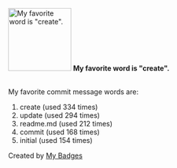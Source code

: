 <img src="https://my-badges.github.io/my-badges/favorite-word.png" alt="My favorite word is &quot;create&quot;." title="My favorite word is &quot;create&quot;." width="128">
<strong>My favorite word is &quot;create&quot;.</strong>
<br><br>

My favorite commit message words are:

1. create (used 334 times)
2. update (used 294 times)
3. readme.md (used 212 times)
4. commit (used 168 times)
5. initial (used 154 times)


Created by <a href="https://github.com/my-badges/my-badges">My Badges</a>